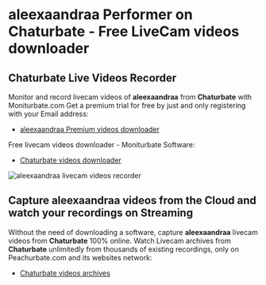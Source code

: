 # aleexaandraa Performer on Chaturbate - Free LiveCam videos downloader

## Chaturbate Live Videos Recorder

Monitor and record livecam videos of **aleexaandraa** from **Chaturbate** with Moniturbate.com
Get a premium trial for free by just and only registering with your Email address:
* [aleexaandraa Premium videos downloader](https://moniturbate.com/request-demo-licence-key.html)

Free livecam videos downloader - Moniturbate Software:
* [Chaturbate videos downloader](https://moniturbate.com/moniturbate-download-software.html)

![aleexaandraa livecam videos recorder](https://peachurnet.com/templates/moniturbate-software.png)


## Capture aleexaandraa videos from the Cloud and watch your recordings on Streaming

Without the need of downloading a software, capture **aleexaandraa** livecam videos from **Chaturbate** 100% online.
Watch Livecam archives from **Chaturbate** unlimitedly from thousands of existing recordings, only on Peachurbate.com and its websites network:
* [Chaturbate videos archives](https://peachurnet.com/)